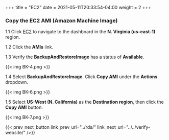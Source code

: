+++
title = "EC2"
date =  2021-05-11T20:33:54-04:00
weight = 2
+++

### Copy the EC2 AMI (Amazon Machine Image)

1.1 Click [EC2](https://us-east-1.console.aws.amazon.com/ec2/home?region=us-east-1#/) to navigate to the dashboard in the **N. Virginia (us-east-1)** region.

1.2 Click the **AMIs** link.

1.3 Verify the **BackupAndRestoreImage** has a status of **Available**.

{{< img BK-4.png >}}

1.4 Select **BackupAndRestoreImage**.  Click **Copy AMI** under the **Actions** dropdown.

{{< img BK-6.png >}}

1.5 Select **US-West (N. California)** as the **Destination region**, then click the **Copy AMI** button.

{{< img BK-7.png >}}

{{< prev_next_button link_prev_url="../rds/" link_next_url="../../verify-website/" />}}
